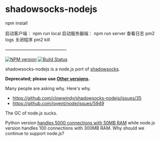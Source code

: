 shadowsocks-nodejs
==================

npm install

启动客户端：
npm run local
启动服务器端：
npm run server
查看日志
pm2 logs
关闭程序
pm2 kill 




——————————————

[![NPM version]][NPM] [![Build Status]][Travis CI]

shadowsocks-nodejs is a node.js port of [shadowsocks].

**Deprecated; please use [Other versions].**

Many people are asking why. Here's why.

- https://github.com/clowwindy/shadowsocks-nodejs/issues/35
- https://github.com/joyent/node/issues/5949

The GC of node.js sucks.

Python version [handles 5000 connections with 50MB RAM](https://github.com/clowwindy/shadowsocks/wiki/Optimizing-Shadowsocks) while node.js version
handles 100 connections with 300MB RAM. Why should we continue to support
node.js?


[Build Status]:    https://img.shields.io/travis/clowwindy/shadowsocks-nodejs/master.svg?style=flat
[NPM]:             https://www.npmjs.org/package/shadowsocks
[NPM version]:     https://img.shields.io/npm/v/shadowsocks.svg?style=flatp
[Travis CI]:       https://travis-ci.org/clowwindy/shadowsocks-nodejs
[shadowsocks]:     https://github.com/clowwindy/shadowsocks
[Other versions]:  https://github.com/clowwindy/shadowsocks/wiki/Ports-and-Clients


